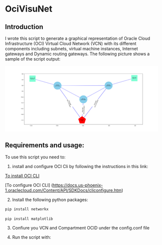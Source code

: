 # OciVisuNet
## Introduction
I wrote this script to generate a graphical representation of Oracle Cloud Infrastructure (OCI) Virtual Cloud Network (VCN) with its different components including subnets, virtual machine instances, Internet gateways and Dynamic routing gateways. The following picture shows a sample of the script output:

![alt text](Figure_1-1.png "Description goes here")

## Requirements and usage:
To use this script you need to:

1. install and configure OCI Cli by following the instructions in this link:

[To install OCI CLI](https://github.com/oracle/oci-cli)

[To configure OCI CLI] (https://docs.us-phoenix-1.oraclecloud.com/Content/API/SDKDocs/cliconfigure.htm)

2. Install the following python packages:
```
pip install networkx

pip install matplotlib
```

3. Confiure you VCN and Compartment OCID under the config.conf file

4. Run the script with:


